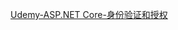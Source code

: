 

[Udemy-ASP.NET Core-身份验证和授权](https://www.bilibili.com/video/BV1Pk4y1W7FC/?vd_source=688a8e9add56d9ae61219650e0c33c65)  













